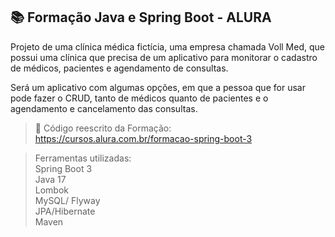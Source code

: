 
## 📚 Formação Java e Spring Boot - ALURA

Projeto de uma clínica médica fictícia, uma empresa chamada Voll Med, que possui uma clínica que precisa de um aplicativo para monitorar o cadastro de médicos, pacientes e agendamento de consultas.

Será um aplicativo com algumas opções, em que a pessoa que for usar pode fazer o CRUD, tanto de médicos quanto de pacientes e o agendamento e cancelamento das consultas.

>📄 Código reescrito da Formação: https://cursos.alura.com.br/formacao-spring-boot-3

> Ferramentas utilizadas:
<br>Spring Boot 3
<br>Java 17
<br>Lombok
<br>MySQL/ Flyway
<br>JPA/Hibernate
<br>Maven